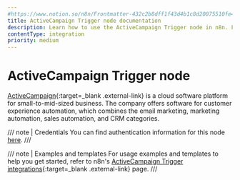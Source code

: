 ```yaml
---
#https://www.notion.so/n8n/Frontmatter-432c2b8dff1f43d4b1c8d20075510fe4
title: ActiveCampaign Trigger node documentation
description: Learn how to use the ActiveCampaign Trigger node in n8n. Follow technical documentation to integrate ActiveCampaign Trigger node into your workflows.
contentType: integration
priority: medium
---
```


# ActiveCampaign Trigger node

[ActiveCampaign](https://www.activecampaign.com/){:target=_blank .external-link} is a cloud software platform for small-to-mid-sized business. The company offers software for customer experience automation, which combines the email marketing, marketing automation, sales automation, and CRM categories.

/// note | Credentials
You can find authentication information for this node [here](/integrations/builtin/credentials/activecampaign/).
///

///  note  | Examples and templates
For usage examples and templates to help you get started, refer to n8n's [ActiveCampaign Trigger integrations](https://n8n.io/integrations/activecampaign-trigger/){:target=_blank .external-link} page.
///
